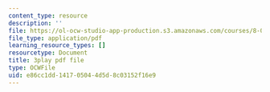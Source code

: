 ```yaml
---
content_type: resource
description: ''
file: https://ol-ocw-studio-app-production.s3.amazonaws.com/courses/8-01sc-classical-mechanics-fall-2016/e86cc1dd141705044d5d8c03152f16e9_bX4liSWB4Gk.pdf
file_type: application/pdf
learning_resource_types: []
resourcetype: Document
title: 3play pdf file
type: OCWFile
uid: e86cc1dd-1417-0504-4d5d-8c03152f16e9
---
```

